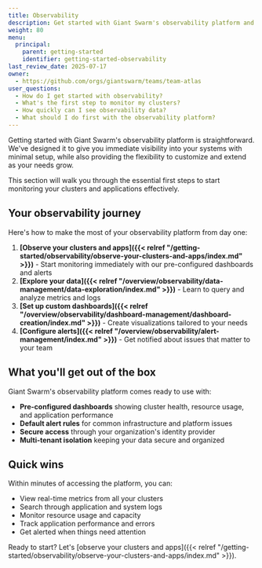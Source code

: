```yaml
---
title: Observability
description: Get started with Giant Swarm's observability platform and learn how to monitor your clusters and applications effectively.
weight: 80
menu:
  principal:
    parent: getting-started
    identifier: getting-started-observability
last_review_date: 2025-07-17
owner:
  - https://github.com/orgs/giantswarm/teams/team-atlas
user_questions:
  - How do I get started with observability?
  - What's the first step to monitor my clusters?
  - How quickly can I see observability data?
  - What should I do first with the observability platform?
---
```


Getting started with Giant Swarm's observability platform is straightforward. We've designed it to give you immediate visibility into your systems with minimal setup, while also providing the flexibility to customize and extend as your needs grow.

This section will walk you through the essential first steps to start monitoring your clusters and applications effectively.

## Your observability journey

Here's how to make the most of your observability platform from day one:

1. **[Observe your clusters and apps]({{< relref "/getting-started/observability/observe-your-clusters-and-apps/index.md" >}})** - Start monitoring immediately with our pre-configured dashboards and alerts
2. **[Explore your data]({{< relref "/overview/observability/data-management/data-exploration/index.md" >}})** - Learn to query and analyze metrics and logs
3. **[Set up custom dashboards]({{< relref "/overview/observability/dashboard-management/dashboard-creation/index.md" >}})** - Create visualizations tailored to your needs
4. **[Configure alerts]({{< relref "/overview/observability/alert-management/index.md" >}})** - Get notified about issues that matter to your team

## What you'll get out of the box

Giant Swarm's observability platform comes ready to use with:

- **Pre-configured dashboards** showing cluster health, resource usage, and application performance
- **Default alert rules** for common infrastructure and platform issues
- **Secure access** through your organization's identity provider
- **Multi-tenant isolation** keeping your data secure and organized

## Quick wins

Within minutes of accessing the platform, you can:

- View real-time metrics from all your clusters
- Search through application and system logs
- Monitor resource usage and capacity
- Track application performance and errors
- Get alerted when things need attention

Ready to start? Let's [observe your clusters and apps]({{< relref "/getting-started/observability/observe-your-clusters-and-apps/index.md" >}}).
